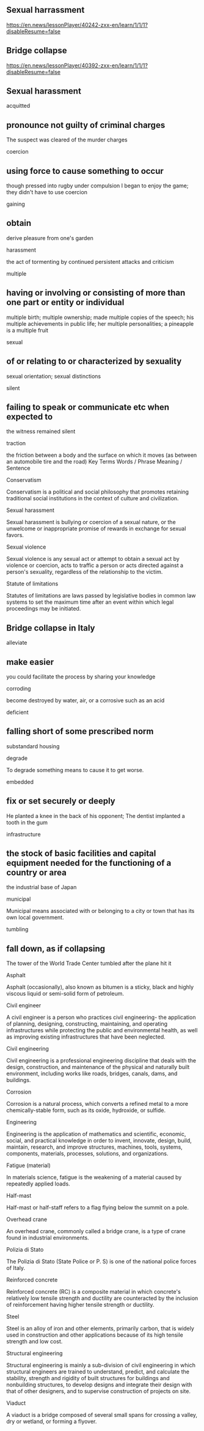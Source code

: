 
## Sexual harrassment
https://en.news/lessonPlayer/40242-zxx-en/learn/1/1/1?disableResume=false
## Bridge collapse
https://en.news/lessonPlayer/40392-zxx-en/learn/1/1/1?disableResume=false


## Sexual harassment

acquitted

pronounce not guilty of criminal charges
-

The suspect was cleared of the murder charges

coercion


using force to cause something to occur
-

though pressed into rugby under compulsion I began to enjoy the game; they didn't have to use coercion

gaining


obtain
-

derive pleasure from one's garden

harassment


the act of tormenting by continued persistent attacks and criticism

multiple


having or involving or consisting of more than one part or entity or individual
-

multiple birth; multiple ownership; made multiple copies of the speech; his multiple achievements in public life; her multiple personalities; a pineapple is a multiple fruit

sexual


of or relating to or characterized by sexuality
-

sexual orientation; sexual distinctions

silent


failing to speak or communicate etc when expected to
-

the witness remained silent

traction


the friction between a body and the surface on which it moves (as between an automobile tire and the road)
Key Terms
Words / Phrase 	Meaning / Sentence

Conservatism


Conservatism is a political and social philosophy that promotes retaining traditional social institutions in the context of culture and civilization.

Sexual harassment


Sexual harassment is bullying or coercion of a sexual nature, or the unwelcome or inappropriate promise of rewards in exchange for sexual favors.

Sexual violence


Sexual violence is any sexual act or attempt to obtain a sexual act by violence or coercion, acts to traffic a person or acts directed against a person's sexuality, regardless of the relationship to the victim.

Statute of limitations


Statutes of limitations are laws passed by legislative bodies in common law systems to set the maximum time after an event within which legal proceedings may be initiated.

## Bridge collapse in Italy
alleviate


make easier
-

you could facilitate the process by sharing your knowledge

corroding


become destroyed by water, air, or a corrosive such as an acid

deficient


falling short of some prescribed norm
-

substandard housing

degrade


To degrade something means to cause it to get worse.

embedded


fix or set securely or deeply
-

He planted a knee in the back of his opponent; The dentist implanted a tooth in the gum

infrastructure


the stock of basic facilities and capital equipment needed for the functioning of a country or area
-

the industrial base of Japan

municipal


Municipal means associated with or belonging to a city or town that has its own local government.

tumbling


fall down, as if collapsing
-

The tower of the World Trade Center tumbled after the plane hit it


Asphalt


Asphalt (occasionally), also known as bitumen is a sticky, black and highly viscous liquid or semi-solid form of petroleum.

Civil engineer


A civil engineer is a person who practices civil engineering- the application of planning, designing, constructing, maintaining, and operating infrastructures while protecting the public and environmental health, as well as improving existing infrastructures that have been neglected.

Civil engineering


Civil engineering is a professional engineering discipline that deals with the design, construction, and maintenance of the physical and naturally built environment, including works like roads, bridges, canals, dams, and buildings.

Corrosion


Corrosion is a natural process, which converts a refined metal to a more chemically-stable form, such as its oxide, hydroxide, or sulfide.

Engineering


Engineering is the application of mathematics and scientific, economic, social, and practical knowledge in order to invent, innovate, design, build, maintain, research, and improve structures, machines, tools, systems, components, materials, processes, solutions, and organizations.

Fatigue (material)


In materials science, fatigue is the weakening of a material caused by repeatedly applied loads.

Half-mast


Half-mast or half-staff refers to a flag flying below the summit on a pole.

Overhead crane


An overhead crane, commonly called a bridge crane, is a type of crane found in industrial environments.

Polizia di Stato


The Polizia di Stato (State Police or P. S) is one of the national police forces of Italy.

Reinforced concrete


Reinforced concrete (RC) is a composite material in which concrete's relatively low tensile strength and ductility are counteracted by the inclusion of reinforcement having higher tensile strength or ductility.

Steel


Steel is an alloy of iron and other elements, primarily carbon, that is widely used in construction and other applications because of its high tensile strength and low cost.

Structural engineering


Structural engineering is mainly a sub-division of civil engineering in which structural engineers are trained to understand, predict, and calculate the stability, strength and rigidity of built structures for buildings and nonbuilding structures, to develop designs and integrate their design with that of other designers, and to supervise construction of projects on site.

Viaduct


A viaduct is a bridge composed of several small spans for crossing a valley, dry or wetland, or forming a flyover.
